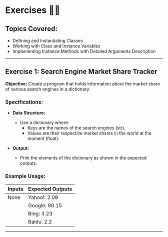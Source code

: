 # Exercises 🏋️‍♂️

## Topics Covered:
- Defining and Instantiating Classes
- Working with Class and Instance Variables
- Implementing Instance Methods with Detailed Arguments Description

---

## Exercise 1: Search Engine Market Share Tracker

**Objective:** Create a program that holds information about the market share of various search engines in a dictionary.

### Specifications:
- **Data Structure:**
  - Use a dictionary where:
    - Keys are the names of the search engines (str).
    - Values are their respective market shares in the world at the moment (float).

- **Output:**
  - Print the elements of the dictionary as shown in the expected outputs.

### Example Usage:

| Inputs | Expected Outputs |
|--------|------------------|
| None   | Yahoo!: 2.09     |
|        | Google: 90.15    |
|        | Bing: 3.23       |
|        | Baidu: 2.2       |

---
